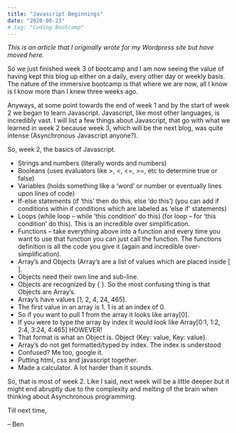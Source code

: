 ```yaml
---
title: "Javascript Beginnings"
date: "2020-08-23"
# tag: "Coding Bootcamp"
---
```


_This is an article that I originally wrote for my Wordpress site but have moved here._

So we just finished week 3 of bootcamp and I am now seeing the value of having kept this blog up either on a daily, every other day or weekly basis. The nature of the immersive bootcamp is that where we are now, all I know is I know more than I knew three weeks ago.

Anyways, at some point towards the end of week 1 and by the start of week 2 we began to learn Javascript. Javascript, like most other languages, is incredibly vast. I will list a few things about Javascript, that go with what we learned in week 2 because week 3, which will be the next blog, was quite intense (Asynchronous Javascript anyone?).

So, week 2, the basics of Javascript.

- Strings and numbers (literally words and numbers)
- Booleans (uses evaluators like >, <, <=, >=, etc to determine true or false)
- Variables (holds something like a ‘word’ or number or eventually lines upon lines of code)
- If-else statements (if ‘this’ then do this, else ‘do this’) (you can add if conditions within if conditions which are labeled as ‘else if’ statements)
- Loops (while loop – while ‘this condition’ do this) (for loop – for ‘this condition’ do this). This is an incredible over simplification.
- Functions – take everything above into a function and every time you want to use that function you can just call the function. The functions definition is all the code you give it (again and incredible over-simplification).
- Array’s and Objects (Array’s are a list of values which are placed inside [ ].
- Objects need their own line and sub-line.
- Objects are recognized by { }. So the most confusing thing is that Objects are Array’s.
- Array’s have values [1, 2, 4, 24, 465].
- The first value in an array is 1. 1 is at an index of 0.
- So if you want to pull 1 from the array it looks like array[0].
- If you were to type the array by index it would look like Array[0:1, 1:2, 2:4, 3:24, 4:465]
  HOWEVER!
- That format is what an Object is. Object {Key: value, Key: value}.
- Array’s do not get formatted/typed by index. The index is understood
- Confused? Me too, google it.
- Putting html, css and javascript together.
- Made a calculator. A lot harder than it sounds.

So, that is most of week 2. Like I said, next week will be a little deeper but it might end abruptly due to the complexity and melting of the brain when thinking about Asynchronous programming.

Till next time,

– Ben
